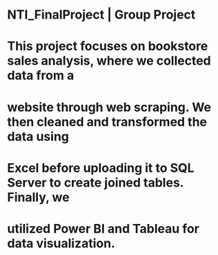 # NTI_FinalProject | Group Project
# This project focuses on bookstore sales analysis, where we collected data from a 
# website through web scraping. We then cleaned and transformed the data using 
# Excel before uploading it to SQL Server to create joined tables. Finally, we 
# utilized Power BI and Tableau for data visualization.

